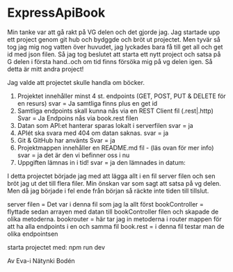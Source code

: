 # ExpressApiBook

Min tanke var att gå rakt på VG delen och det gjorde jag. Jag startade upp ett project genom git hub och bydggde och bröt ut projectet. Men tyvär så tog jag mig nog vatten över huvudet, jag lyckades bara få till get all och get id med json filen. Så jag tog beslutet att starta ett nytt project och satsa på G delen i första hand..och om tid finns försöka mig på vg delen igen. Så detta är mitt andra project!

Jag valde att projectet skulle handla om böcker.

1. Projektet innehåller minst 4 st. endpoints (GET, POST, PUT & DELETE för en resurs) svar = Ja samtliga finns plus en get id
2. Samtliga endpoints skall kunna nås via en REST Client fil (.rest|.http) Svar = Ja Endpoins nås via
   book.rest filen
3. Datan som API:et hanterar sparas lokalt i serverfilen svar = ja
4. APIét ska svara med 404 om datan saknas. svar = ja
5. Git & GitHub har använts Svar = ja
6. Projektmappen innehåller en README.md fil - (läs ovan för mer info) svar = ja det är den vi befinner oss i nu
7. Uppgiften lämnas in i tid! svar = ja den lämnades in datum:

I detta projectet började jag med att lägga allt i en fil server filen och sen bröt jag ut det till flera filer.
Min önskan var som sagt att satsa på vg delen. Men då jag började i fel ende från början så räckte inte tiden till tillslut.

server filen = Det var i denna fil som jag la allt först
bookController = flyttade sedan arrayen med datan till bookController filen och skapade de olika metoderna.
bookrouter = här tar jag in metoderna i router mappen för att ha alla endpoints i en och samma fil
book.rest = i denna fil testar man de olika endpointsen

starta projectet med: npm run dev

Av Eva-i Nätynki Bodén
